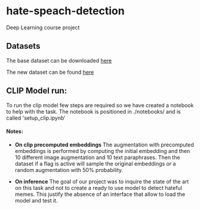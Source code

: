 # hate-speach-detection
Deep Learning course project

## Datasets
The base dataset can be downloaded [here](https://hatefulmemeschallenge.com/)

The new dataset can be found [here](https://drive.google.com/drive/folders/196jVnlt4pgWGHH3MqmYWstC_aeAFw7FM?usp=sharing)

## CLIP Model run:
To run the clip model few steps are required so we have created a notebook to help with the task. The notebook is positioned in ./notebooks/ and is called 'setup_clip.ipynb'

#### Notes:

- **On clip precomputed embeddings** The augmentation with precomputed embeddings is performed by computing the initial embedding and then 10 different image augmentation and 10 text paraphrases. Then the dataset if a flag is active will sample the original embeddings or a random augmentation with 50% probability.

- **On inference** The goal of our project was to inquire the state of the art on this task and not to create a ready to use model to detect hateful memes. This justify the absence of an interface that allow to load the model and test it.

